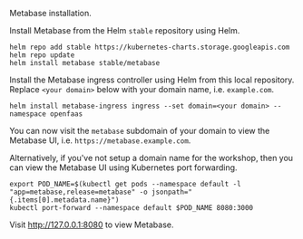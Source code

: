 Metabase installation.

Install Metabase from the Helm `stable` repository using Helm.

```
helm repo add stable https://kubernetes-charts.storage.googleapis.com
helm repo update
helm install metabase stable/metabase
```

Install the Metabase ingress controller using Helm from this local repository.
Replace `<your domain>` below with your domain name, i.e. `example.com`.

```
helm install metabase-ingress ingress --set domain=<your domain> --namespace openfaas
```

You can now visit the `metabase` subdomain of your domain to view the Metabase
UI, i.e. `https://metabase.example.com`.

Alternatively, if you've not setup a domain name for the workshop, then you can
view the Metabase UI using Kubernetes port forwarding.

```
export POD_NAME=$(kubectl get pods --namespace default -l "app=metabase,release=metabase" -o jsonpath="{.items[0].metadata.name}")
kubectl port-forward --namespace default $POD_NAME 8080:3000
```

Visit http://127.0.0.1:8080 to view Metabase.
